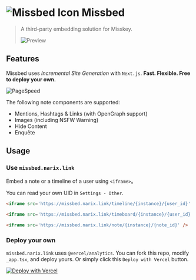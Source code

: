 # ![Missbed Icon](https://github.com/NarixHine/missbed/assets/127665924/232af2e8-6851-4c25-9f7f-68fca6aed008) Missbed

> A third-party embedding solution for Misskey.
> 
> ![Preview](https://github.com/NarixHine/missbed/assets/127665924/69f0d483-8cf1-45b6-8d64-a07fcb1dba0d)

## Features

Missbed uses *Incremental Site Generation* with `Next.js`. **Fast. Flexible. Free to deploy your own.**

![PageSpeed](https://github.com/NarixHine/missbed/assets/127665924/518e01f7-00b6-4e9c-9d91-d72543c6d20d)

The following note components are supported:
- Mentions, Hashtags & Links (with OpenGraph support)
- Images (including NSFW Warning)
- Hide Content
- Enquête

## Usage

### Use `missbed.narix.link`

Embed a note or a timeline of a user using `<iframe>`。

You can read your own UID in `Settings - Other`.

```html
<iframe src='https://missbed.narix.link/timeline/{instance}/{user_id}' />

<iframe src='https://missbed.narix.link/timeboard/{instance}/{user_id}' />

<iframe src='https://missbed.narix.link/note/{instance}/{note_id}' />
```

### Deploy your own

`missbed.narix.link` uses `@vercel/analytics`. You can fork this repo, modify `_app.tsx`, and deploy yours. Or simply click this `Deploy with Vercel` button.

[![Deploy with Vercel](https://vercel.com/button)](https://vercel.com/new/clone?repository-url=https%3A%2F%2Fgithub.com%2FNarixHine%2Fmissbed)
